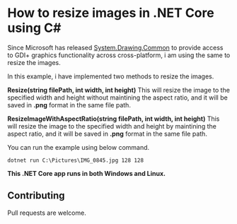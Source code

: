 # How to resize images in .NET Core using C#
Since Microsoft has released [System.Drawing.Common](https://www.nuget.org/packages/System.Drawing.Common) to provide access to GDI+ graphics functionality across cross-platform, i am using the same to resize the images.

In this example, i have implemented two methods to resize the images. 

**Resize(string filePath, int width, int height)** 
This will resize the image to the specified width and height without maintining the aspect ratio, and it will be saved in **.png** format in the same file path.

**ResizeImageWithAspectRatio(string filePath, int width, int height)**
This will resize the image to the specified width and height by maintining the aspect ratio, and it will be saved in **.png** format in the same file path.


You can run the example using below command.

```
dotnet run C:\Pictures\IMG_0845.jpg 128 128
```

**This .NET Core app runs in both Windows and Linux.**

## Contributing
Pull requests are welcome.
